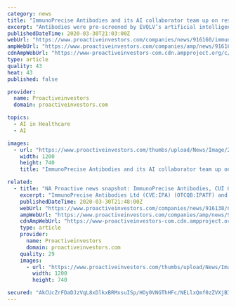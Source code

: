 ```yaml
---
category: news
title: "ImmunoPrecise Antibodies and its AI collaborator team up on research program to help fight coronavirus"
excerpt: "Antibodies were pre-screened by EVQLV’s artificial intelligence-driven algorithms. ImmunoPrecise cautioned shareholders ... we are applying these insights in an attempt to generate an efficacious and sustainable therapy,” Bath said in a statement. ImmunoPrecise said it will review the antibody candidates and select around 1,200 candidates ..."
publishedDateTime: 2020-03-30T21:03:00Z
webUrl: "https://www.proactiveinvestors.com/companies/news/916160/immunoprecise-antibodies-and-its-ai-collaborator-team-up-on-research-program-to-help-fight-coronavirus-916160.html"
ampWebUrl: "https://www.proactiveinvestors.com/companies/amp/news/916160"
cdnAmpWebUrl: "https://www-proactiveinvestors-com.cdn.ampproject.org/c/s/www.proactiveinvestors.com/companies/amp/news/916160"
type: article
quality: 43
heat: 43
published: false

provider:
  name: Proactiveinvestors
  domain: proactiveinvestors.com

topics:
  - AI in Healthcare
  - AI

images:
  - url: "https://www.proactiveinvestors.com/thumbs/upload/News/Image/2020_03/1200z740_1585602518_coronavirus-2.jpg"
    width: 1200
    height: 740
    title: "ImmunoPrecise Antibodies and its AI collaborator team up on research program to help fight coronavirus"

related:
  - title: "NA Proactive news snapshot: ImmunoPrecise Antibodies, CUI Global, Phunware, Helix Technologies UPDATE"
    excerpt: "ImmunoPrecise Antibodies Ltd (CVE:IPA) (OTCQB:IPATF) and its artificial intelligence collaborator are teaming up ... all our knowledge and expertise in the field of cell and gene therapy, including anti-viral technologies relevant to COVID-19."
    publishedDateTime: 2020-03-30T21:48:00Z
    webUrl: "https://www.proactiveinvestors.com/companies/news/916138/na-proactive-news-snapshot-immunoprecise-antibodies-cui-global-phunware-helix-technologies-update--916138.html"
    ampWebUrl: "https://www.proactiveinvestors.com/companies/amp/news/916138"
    cdnAmpWebUrl: "https://www-proactiveinvestors-com.cdn.ampproject.org/c/s/www.proactiveinvestors.com/companies/amp/news/916138"
    type: article
    provider:
      name: Proactiveinvestors
      domain: proactiveinvestors.com
    quality: 29
    images:
      - url: "https://www.proactiveinvestors.com/thumbs/upload/News/Image/2020_03/1200z740_1585576249_shutterstock_1090031726-(1).jpg"
        width: 1200
        height: 740

secured: "AkCUcZrFDaDJzVqL8xDlkxBRMxsuISp/HOy0VNGThHFc/NELlxQmf0zZVXjBIzEDaRizARjTyyupDKCj6KX3hTftMBSfTCuzTMvEPvKw1uHRqx8lpbf6ox40YASnx7ParrwrmzLEWJFKTZDooGdcn1dpZy2dpnmmNVn8wu+fkvS/SuLHFzysznljdAU4SHk7czroDl6Ne9Mrhru/3p5D0/DwDnne1/q2F0bm2+pApfgeb6HTapxsxmzD+fAZFKZA5Us77NPKstsWUuNnjebzZO0MjWaiCaOc6V53dmyEIRHgTTSZYwDDg7ibYa+XTBNoSYVVkuK0OzDEEFCxRuPIwV9thWeTpydPBNoIDpPFfQ1SIiRhCJZWW3UWLQXSMjzbPhHUf2lkUU/FWCXq/CaDQUn1N52OltpcQqWorKvTQDSF7XUaU78hwwGgDD2bXXl0hs4wrtwlHEx/EbZPEzooUtxZp2m8DIcXH6YG6Faax5c=;MGw12hAZ3ckv1guCau4W5g=="
---
```


